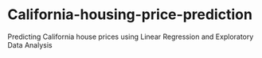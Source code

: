 # California-housing-price-prediction
Predicting California house prices using Linear Regression and Exploratory Data Analysis

